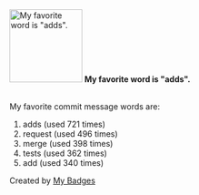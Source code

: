 <img src="https://my-badges.github.io/my-badges/favorite-word.png" alt="My favorite word is &quot;adds&quot;." title="My favorite word is &quot;adds&quot;." width="128">
<strong>My favorite word is &quot;adds&quot;.</strong>
<br><br>

My favorite commit message words are:

1. adds (used 721 times)
2. request (used 496 times)
3. merge (used 398 times)
4. tests (used 362 times)
5. add (used 340 times)


Created by <a href="https://github.com/my-badges/my-badges">My Badges</a>